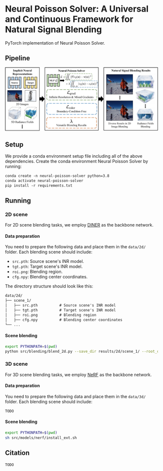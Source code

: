 # Neural Poisson Solver: A Universal and Continuous Framework for Natural Signal Blending
PyTorch implementation of Neural Poisson Solver.

## Pipeline
<img src='assets/pipeline.png' alt="pipeline"/>

## Setup
We provide a conda environment setup file including all of the above dependencies. Create the conda environment Neural Poisson Solver by running:
```
conda create -n neural-poisson-solver python=3.8
conda activate neural-poisson-solver
pip install -r requirements.txt
```
 
## Running

### 2D scene
For 2D scene blending tasks, we employ [DINER](https://github.com/Ezio77/DINER) as the backbone network. 

#### Data preparation
You need to prepare the following data and place them in the `data/2d/` folder. Each blending scene should include:
- `src.pth`: Source scene's INR model.
- `tgt.pth`: Target scene's INR model.
- `roi.png`: Blending region.
- `cfg.npy`: Blending center coordinates.

The directory structure should look like this:
```
data/2d/
├── scene_1/
│   ├── src.pth          # Source scene's INR model
│   ├── tgt.pth          # Target scene's INR model
│   ├── roi.png          # Blending region
│   ├── cfg.npy          # Blending center coordinates
└── ...
```

#### Scene blending
```bash
export PYTHONPATH=$(pwd)
python src/blending/blend_2d.py --save_dir results/2d/scene_1/ --root_dir data/2d/scene_1/ --use_numpy False
```

### 3D scene
For 3D scene blending tasks, we employ [NeRF](https://github.com/yenchenlin/nerf-pytorch) as the backbone network.

#### Data preparation
You need to prepare the following data and place them in the `data/3d/` folder. Each blending scene should include:
```
TODO
```

#### Scene blending
```bash
export PYTHONPATH=$(pwd)
sh src/models/nerf/install_ext.sh
```

## Citation
```
TODO
```